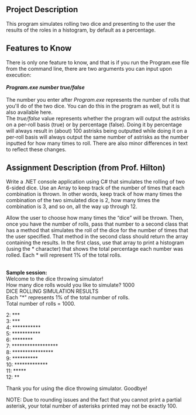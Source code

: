 ## Project Description
This program simulates rolling two dice and presenting to the user the results of the roles in a histogram, by default as a percentage.

## Features to Know
There is only one feature to know, and that is if you run the Program.exe file from the command line, there are two arguments you can input upon execution:<br><br>
<b><em>Program.exe number true/false</em></b><br><br>
The number you enter after <em>Program.exe</em> represents the number of rolls that you'll do of the two dice. You can do this in the program as well, but 
it is also available here.<br>
The <em>true/false</em> value represents whether the program will output the astrisks on a per-roll basis (true) or by percentage (false). Doing it by percentage 
will always result in (about) 100 astrisks being outputted while doing it on a per-roll basis will always output the same number of astrisks as the number inputted 
for how many times to roll. There are also minor differences in text to reflect these changes.

## Assignment Description (from Prof. Hilton)
Write a .NET console application using C# that simulates the rolling of two 6-sided dice. Use an
Array to keep track of the number of times that each combination is thrown. In other words,
keep track of how many times the combination of the two simulated dice is 2, how many times
the combination is 3, and so on, all the way up through 12.

Allow the user to choose how many times the “dice” will be thrown. Then, once you have the
number of rolls, pass that number to a second class that has a method that simulates the roll of
the dice for the number of times that the user specified. That method in the second class should
return the array containing the results. In the first class, use that array to print a histogram (using
the * character) that shows the total percentage each number was rolled. Each * will represent
1% of the total rolls.<br><br>

<strong>Sample session:</strong><br>
Welcome to the dice throwing simulator!<br>
How many dice rolls would you like to simulate? 1000<br>
DICE ROLLING SIMULATION RESULTS<br>
Each "*" represents 1% of the total number of rolls.<br>
Total number of rolls = 1000.

2: ***<br>
3: ***<br>
4: ***********<br>
5: ***********<br>
6: ********<br>
7: ******************<br>
8: ****************<br>
9: **********<br>
10: *************<br>
11: *****<br>
12: **<br>

Thank you for using the dice throwing simulator. Goodbye!


NOTE: Due to rounding issues and the fact that you cannot print a partial asterisk, your total
number of asterisks printed may not be exactly 100.
